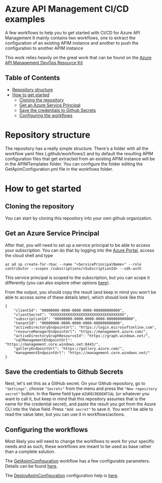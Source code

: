 # Azure API Management CI/CD examples <!-- omit in toc -->
A few workflows to help you to get started with CI/CD for Azure API Management
It mainly contains two workflows, one to extract the configuration of an existing APIM instance and another to push the configuration to another APIM instance

This work relies heavily on the great work that can be found on the [Azure API Management DevOps Resource Kit](https://github.com/Azure/azure-api-management-devops-resource-kit)

## Table of Contents  <!-- omit in toc -->
- [Repository structure](#repository-structure)
- [How to get started](#how-to-get-started)
  - [Cloning the repository](#cloning-the-repository)
  - [Get an Azure Service Principal](#get-an-azure-service-principal)
  - [Save the credentials to Github Secrets](#save-the-credentials-to-github-secrets)
  - [Configuring the workflows](#configuring-the-workflows)

# Repository structure
The repository has a really simple structure.
There's a folder with all the workflow yaml files (.github/workflows/) and by default the resulting APIM configuration files that get extracted from an existing APIM instance will be in the APIMTemplates folder. You can configure the folder editing the GetApimConfiguration.yml file in the workflows folder.

# How to get started

## Cloning the repository
You can start by cloning this repository into your own github organization. 

## Get an Azure Service Principal
After that, you will need to set up a service principal to be able to access your subscription. 
You can do that by logging into the [Azure Portal](https://portal.azure.com), access the cloud shell and type

```
az ad sp create-for-rbac --name "<ServicePrincipalName>" --role contributor --scopes /subscriptions/<SubscriptionId> --sdk-auth
```

This service principal is scoped to the subscription, but you can scope it differently (you can also explore other options  [here](https://docs.microsoft.com/en-us/cli/azure/create-an-azure-service-principal-azure-cli)).

From the output, you should copy the result (and keep in mind you won't be able to access some of these details later), which should look like this

```
{
    "clientId": "00000000-0000-0000-0000-000000000000",
    "clientSecret": "XXXXXXXXXXXXXXXXXXXXXXXXXXXXXXXXXX",
    "subscriptionId": "00000000-0000-0000-0000-000000000000",
    "tenantId": "00000000-0000-0000-0000-000000000000",
    "activeDirectoryEndpointUrl": "https://login.microsoftonline.com",
    "resourceManagerEndpointUrl": "https://management.azure.com/",
    "activeDirectoryGraphResourceId": "https://graph.windows.net/",
    "sqlManagementEndpointUrl": "https://management.core.windows.net:8443/",
    "galleryEndpointUrl": "https://gallery.azure.com/",
    "managementEndpointUrl": "https://management.core.windows.net/"
}
```

## Save the credentials to Github Secrets
Next, let's set this as a GitHub secret. On your Github repository, go to `"Settings"`, choose `"Secrets"` from the menu and press the `"New repository secret"` button.
In the Name field type `AZURECREDENTIAL` (or whatever you want to call it, but keep in mind that this repository assumes that is the name for the credential secret), and paste the result you got from the Azure CLI into the Value field. Press `"Add secret"` to save it. You won't be able to read the value later, but you can use it in workflows/actions.

## Configuring the workflows

Most likely you will need to change the workflows to work for your specific needs and as such, these workflows are meant to be used as base rather than a complete solution.

The [GetApimConfiguration](.github/workflows/GetApimConfiguration.yml) workflow has a few configurable parameters. Details can be found [here](.github/workflows/GetApimConfiguration.md).

The [DeployApimConfiguration](.github/workflows/DeployAPIMConfiguration.yml) configuration help is [here](.github/workflows/DeployApimConfiguration.md).
